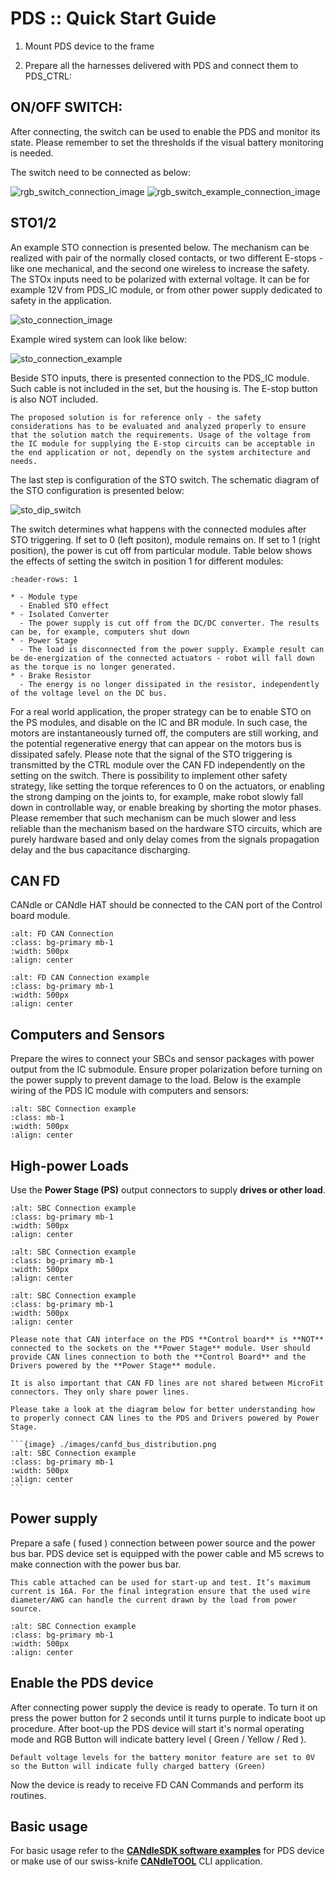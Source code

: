 # PDS :: Quick Start Guide

1. Mount PDS device to the frame

1. Prepare all the harnesses delivered with PDS and connect them to PDS_CTRL:

## **ON/OFF SWITCH**:

After connecting, the switch can be used to enable the PDS and monitor its state. Please remember to
set the thresholds if the visual battery monitoring is needed.

The switch need to be connected as below:

![rgb_switch_connection_image](images/rgb_switch_connection.png)
![rgb_switch_example_connection_image](images/rgb_switch_example_connection.png)

## **STO1/2**

An example STO connection is presented below. The mechanism can be realized with pair of the
normally closed contacts, or two different E-stops - like one mechanical, and the second one
wireless to increase the safety. The STOx inputs need to be polarized with external voltage. It can
be for example 12V from PDS_IC module, or from other power supply dedicated to safety in the
application.

![sto_connection_image](images/sto_connection_image.png)

Example wired system can look like below:

![sto_connection_example](images/sto_connection_example.png)

Beside STO inputs, there is presented connection to the PDS_IC module. Such cable is not included in
the set, but the housing is. The E-stop button is also NOT included.

```{note}
The proposed solution is for reference only - the safety considerations has to be evaluated and analyzed properly to ensure that the solution match the requirements. Usage of the voltage from the IC module for supplying the E-stop circuits can be acceptable in the end application or not, dependly on the system architecture and needs.
```

The last step is configuration of the STO switch. The schematic diagram of the STO configuration is
presented below:

![sto_dip_switch](images/sto_dip_switch.png)

The switch determines what happens with the connected modules after STO triggering. If set to 0
(left positon), module remains on. If set to 1 (right position), the power is cut off from
particular module. Table below shows the effects of setting the switch in position 1 for different
modules:

```{list-table}
:header-rows: 1

* - Module type
  - Enabled STO effect
* - Isolated Converter 
  - The power supply is cut off from the DC/DC converter. The results can be, for example, computers shut down
* - Power Stage
  - The load is disconnected from the power supply. Example result can be de-energization of the connected actuators - robot will fall down as the torque is no longer generated.
* - Brake Resistor
  - The energy is no longer dissipated in the resistor, independently of the voltage level on the DC bus.
```

For a real world application, the proper strategy can be to enable STO on the PS modules, and
disable on the IC and BR module. In such case, the motors are instantaneously turned off, the
computers are still working, and the potential regenerative energy that can appear on the motors bus
is dissipated safely. Please note that the signal of the STO triggering is transmitted by the CTRL
module over the CAN FD independently on the setting on the switch. There is possibility to implement
other safety strategy, like setting the torque references to 0 on the actuators, or enabling the
strong damping on the joints to, for example, make robot slowly fall down in controllable way, or
enable breaking by shorting the motor phases. Please remember that such mechanism can be much slower
and less reliable than the mechanism based on the hardware STO circuits, which are purely hardware
based and only delay comes from the signals propagation delay and the bus capacitance discharging.

## **CAN FD**

CANdle or CANdle HAT should be connected to the CAN port of the Control board module.

```{image} ./images/canfd_connection.png
:alt: FD CAN Connection
:class: bg-primary mb-1
:width: 500px
:align: center
```

```{image} ./images/canfd_connection_example.png
:alt: FD CAN Connection example
:class: bg-primary mb-1
:width: 500px
:align: center
```

## **Computers and Sensors**

Prepare the wires to connect your SBCs and sensor packages with power output from the IC submodule.
Ensure proper polarization before turning on the power supply to prevent damage to the load. Below
is the example wiring of the PDS IC module with computers and sensors:

```{image} ./images/sbc_connection.png
:alt: SBC Connection example
:class: mb-1
:width: 500px
:align: center
```

## **High-power Loads**

Use the **Power Stage (PS)** output connectors to supply **drives or other load**.

```{image} ./images/md_connections.png
:alt: SBC Connection example 
:class: bg-primary mb-1
:width: 500px
:align: center
```

```{image} ./images/md_connections_example_1.png
:alt: SBC Connection example 
:class: bg-primary mb-1
:width: 500px
:align: center
```

```{image} ./images/md_connections_example_2.png
:alt: SBC Connection example 
:class: bg-primary mb-1
:width: 500px
:align: center
```

````{warning}
Please note that CAN interface on the PDS **Control board** is **NOT** connected to the sockets on the **Power Stage** module. User should provide CAN lines connection to both the **Control Board** and the Drivers powered by the **Power Stage** module. 

It is also important that CAN FD lines are not shared between MicroFit connectors. They only share power lines.

Please take a look at the diagram below for better understanding how to properly connect CAN lines to the PDS and Drivers powered by Power Stage.

```{image} ./images/canfd_bus_distribution.png
:alt: SBC Connection example 
:class: bg-primary mb-1
:width: 500px
:align: center
```

````

## Power supply

Prepare a safe ( fused ) connection between power source and the power bus bar. PDS device set is
equipped with the power cable and M5 screws to make connection with the power bus bar.

```{warning}
This cable attached can be used for start-up and test. It’s maximum current is 16A. For the final integration ensure that the used wire diameter/AWG can handle the current drawn by the load from power source.
```

```{image} ./images/power_supply.png
:alt: SBC Connection example 
:class: bg-primary mb-1
:width: 500px
:align: center
```

## Enable the PDS device

After connecting power supply the device is ready to operate. To turn it on press the power button
for 2 seconds until it turns purple to indicate boot up procedure. After boot-up the PDS device will
start it's normal operating mode and RGB Button will indicate battery level ( Green / Yellow / Red
).

```{note}
Default voltage levels for the battery monitor feature are set to 0V so the Button will indicate fully charged battery (Green)
```

Now the device is ready to receive FD CAN Commands and perform its routines.

## Basic usage

For basic usage refer to the [**CANdleSDK software examples**](./pds_sdk_examples.md) for PDS device
or make use of our swiss-knife [**CANdleTOOL**](../CANdle-SDK/candletool/candletool.md) CLI
application.
